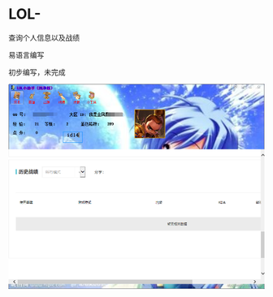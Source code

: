 # LOL-
查询个人信息以及战绩

易语言编写

初步编写，未完成

![图片](https://github.com/feiyigege/LOL-/blob/master/images/QQ截图20190908163826.png)

